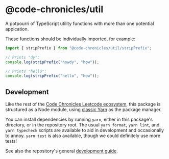 # @code-chronicles/util

A potpourri of TypeScript utility functions with more than one potential appication.

These functions should be individually imported, for example:

```ts
import { stripPrefix } from "@code-chronicles/util/stripPrefix";

// Prints "dy":
console.log(stripPrefix("howdy", "how"));

// Prints "hello":
console.log(stripPrefix("hello", "how"));
```

## Development

Like the rest of the [Code Chronicles Leetcode ecosystem](../../), this package is structured as a Node module, using [classic Yarn](https://classic.yarnpkg.com/) as the package manager.

You can install dependencies by running `yarn`, either in this package's directory, or in the repository root. The usual `yarn format`, `yarn lint`, and `yarn typecheck` scripts are available to aid in development and occasionally to annoy. `yarn test` is also available, though we could definitely use more tests!

See also the repository's general [development guide](../../DEVELOPMENT.md).
